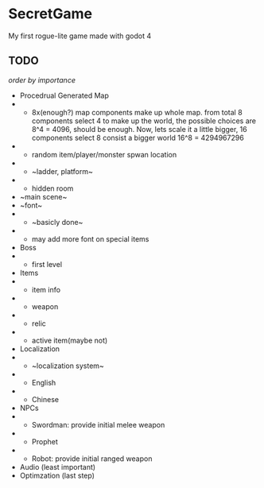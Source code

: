 # SecretGame

My first rogue-lite game made with godot 4

## TODO

*order by importance*
- Procedrual Generated Map
- - 8x(enough?) map components make up whole map. from total 8 components select 4 to make up the world, the possible choices are 8^4 = 4096, should be enough. Now, lets scale it a little bigger, 16 components select 8 consist a bigger world 16^8 = 4294967296
- - random item/player/monster spwan location
- - ~ladder, platform~
- - hidden room
- ~main scene~
- ~font~
- - ~basicly done~
- - may add more font on special items
- Boss
- - first level
- Items
- - item info
- - weapon
- - relic
- - active item(maybe not)
- Localization
- - ~localization system~
- - English
- - Chinese
- NPCs
- - Swordman: provide initial melee weapon
- - Prophet
- - Robot: provide initial ranged weapon
- Audio (least important)
- Optimzation (last step)
